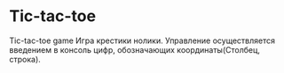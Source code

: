 # Tic-tac-toe
Tic-tac-toe game Игра крестики нолики. 
Управление осуществляется введением в консоль цифр, обозначающих координаты(Столбец, строка).
